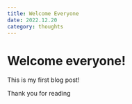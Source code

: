 ```yaml
---
title: Welcome Everyone
date: 2022.12.20
category: thoughts
---
```


# Welcome everyone!

This is my first blog post!

Thank you for reading
